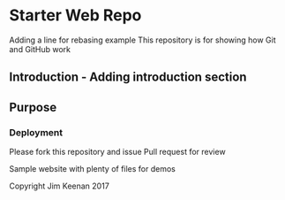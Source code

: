# Starter Web Repo
Adding a line for rebasing example
This repository is for showing how Git and GitHub work

## Introduction - Adding introduction section

## Purpose

### Deployment

Please fork this repository and issue Pull request for review

Sample website with plenty of files for demos

Copyright Jim Keenan 2017